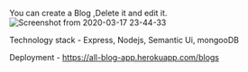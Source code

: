 You can create a Blog ,Delete it and edit it.
![Screenshot from 2020-03-17 23-44-33](https://user-images.githubusercontent.com/27978979/76888270-a712a480-68a9-11ea-9e45-25606027662c.png)


Technology stack - Express, Nodejs, Semantic Ui, mongooDB


Deployment - https://all-blog-app.herokuapp.com/blogs
